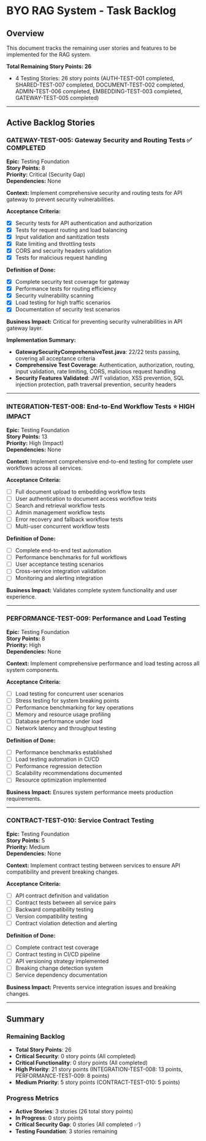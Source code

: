 # BYO RAG System - Task Backlog

## Overview
This document tracks the remaining user stories and features to be implemented for the RAG system.

**Total Remaining Story Points: 26**
- 4 Testing Stories: 26 story points (AUTH-TEST-001 completed, SHARED-TEST-007 completed, DOCUMENT-TEST-002 completed, ADMIN-TEST-006 completed, EMBEDDING-TEST-003 completed, GATEWAY-TEST-005 completed)

---

## Active Backlog Stories



### **GATEWAY-TEST-005: Gateway Security and Routing Tests** ✅ **COMPLETED**
**Epic:** Testing Foundation  
**Story Points:** 8  
**Priority:** Critical (Security Gap)  
**Dependencies:** None

**Context:**
Implement comprehensive security and routing tests for API gateway to prevent security vulnerabilities.

**Acceptance Criteria:**
- [x] Security tests for API authentication and authorization
- [x] Tests for request routing and load balancing
- [x] Input validation and sanitization tests
- [x] Rate limiting and throttling tests
- [x] CORS and security headers validation
- [x] Tests for malicious request handling

**Definition of Done:**
- [x] Complete security test coverage for gateway
- [x] Performance tests for routing efficiency
- [x] Security vulnerability scanning
- [x] Load testing for high traffic scenarios
- [x] Documentation of security test scenarios

**Business Impact:**
Critical for preventing security vulnerabilities in API gateway layer.

**Implementation Summary:**
- **GatewaySecurityComprehensiveTest.java**: 22/22 tests passing, covering all acceptance criteria
- **Comprehensive Test Coverage**: Authentication, authorization, routing, input validation, rate limiting, CORS, malicious request handling
- **Security Features Validated**: JWT validation, XSS prevention, SQL injection protection, path traversal prevention, security headers

---


### **INTEGRATION-TEST-008: End-to-End Workflow Tests** ⭐ **HIGH IMPACT**
**Epic:** Testing Foundation  
**Story Points:** 13  
**Priority:** High (Impact)  
**Dependencies:** None

**Context:**
Implement comprehensive end-to-end testing for complete user workflows across all services.

**Acceptance Criteria:**
- [ ] Full document upload to embedding workflow tests
- [ ] User authentication to document access workflow tests
- [ ] Search and retrieval workflow tests
- [ ] Admin management workflow tests
- [ ] Error recovery and fallback workflow tests
- [ ] Multi-user concurrent workflow tests

**Definition of Done:**
- [ ] Complete end-to-end test automation
- [ ] Performance benchmarks for full workflows
- [ ] User acceptance testing scenarios
- [ ] Cross-service integration validation
- [ ] Monitoring and alerting integration

**Business Impact:**
Validates complete system functionality and user experience.

---

### **PERFORMANCE-TEST-009: Performance and Load Testing**
**Epic:** Testing Foundation  
**Story Points:** 8  
**Priority:** High  
**Dependencies:** None

**Context:**
Implement comprehensive performance and load testing across all system components.

**Acceptance Criteria:**
- [ ] Load testing for concurrent user scenarios
- [ ] Stress testing for system breaking points
- [ ] Performance benchmarking for key operations
- [ ] Memory and resource usage profiling
- [ ] Database performance under load
- [ ] Network latency and throughput testing

**Definition of Done:**
- [ ] Performance benchmarks established
- [ ] Load testing automation in CI/CD
- [ ] Performance regression detection
- [ ] Scalability recommendations documented
- [ ] Resource optimization implemented

**Business Impact:**
Ensures system performance meets production requirements.

---

### **CONTRACT-TEST-010: Service Contract Testing**
**Epic:** Testing Foundation  
**Story Points:** 5  
**Priority:** Medium  
**Dependencies:** None

**Context:**
Implement contract testing between services to ensure API compatibility and prevent breaking changes.

**Acceptance Criteria:**
- [ ] API contract definition and validation
- [ ] Contract tests between all service pairs
- [ ] Backward compatibility testing
- [ ] Version compatibility testing
- [ ] Contract violation detection and alerting

**Definition of Done:**
- [ ] Complete contract test coverage
- [ ] Contract testing in CI/CD pipeline
- [ ] API versioning strategy implemented
- [ ] Breaking change detection system
- [ ] Service dependency documentation

**Business Impact:**
Prevents service integration issues and breaking changes.

---

## Summary

### Remaining Backlog
- **Total Story Points**: 26 
- **Critical Security**: 0 story points (All completed)
- **Critical Functionality**: 0 story points (All completed)
- **High Priority**: 21 story points (INTEGRATION-TEST-008: 13 points, PERFORMANCE-TEST-009: 8 points)
- **Medium Priority**: 5 story points (CONTRACT-TEST-010: 5 points)

### Progress Metrics
- **Active Stories**: 3 stories (26 total story points)
- **In Progress**: 0 story points
- **Critical Security Gap**: 0 stories (All completed ✅)
- **Testing Foundation**: 3 stories remaining